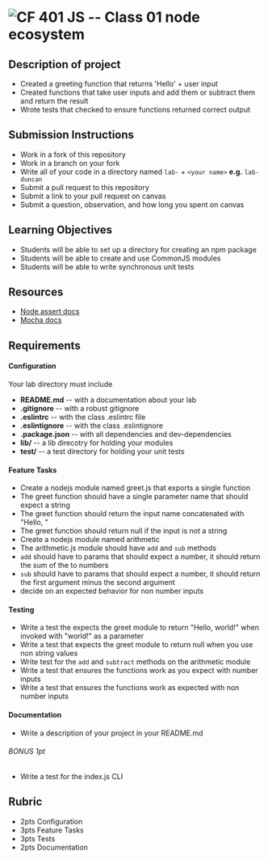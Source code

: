 ![CF](https://camo.githubusercontent.com/70edab54bba80edb7493cad3135e9606781cbb6b/687474703a2f2f692e696d6775722e636f6d2f377635415363382e706e67) 401 JS -- Class 01 node ecosystem
===
## Description of project
  * Created a greeting function that returns 'Hello' + user input
  * Created functions that take user inputs and add them or subtract them and return the result
  * Wrote tests that checked to ensure functions returned correct output
## Submission Instructions
  * Work in a fork of this repository
  * Work in a branch on your fork
  * Write all of your code in a directory named `lab-` + `<your name>` **e.g.** `lab-duncan`
  * Submit a pull request to this repository
  * Submit a link to your pull request on canvas
  * Submit a question, observation, and how long you spent on canvas  

## Learning Objectives  
* Students will be able to set up a directory for creating an npm package
* Students will be able to create and use CommonJS modules
* Students will be able to write synchronous unit tests

## Resources  
* [Node assert docs](https://nodejs.org/dist/latest-v4.x/docs/api/assert.html)
* [Mocha docs](http://mochajs.org/#getting-started)

## Requirements  
#### Configuration  
<!-- list of files, configurations, tools, etc that are required -->
Your lab directory must include  
* **README.md** -- with a documentation about your lab
* **.gitignore** -- with a robust gitignore
* **.eslintrc** -- with the class .eslintrc file
* **.eslintignore** -- with the class .eslintignore
* **.package.json** -- with all dependencies and dev-dependencies
* **lib/** -- a lib direcotry for holding your modules
* **test/** -- a test directory for holding your unit tests

#### Feature Tasks  
* Create a nodejs module named greet.js that exports a single function
 * The greet function should have a single parameter name that should expect a string
 * The greet function should return the input name concatenated with "Hello, "
 * The greet function should return null if the input is not a string
* Create a nodejs module named arithmetic
 * The arithmetic.js module should have `add` and `sub` methods
 * `add` should have to params that should expect a number, it should return the sum of the to numbers
 * `sub` should have to params that should expect a number, it should return the first argument minus the second argument
 * decide on an expected behavior for non number inputs

#### Testing  
* Write a test the expects the greet module to return "Hello, world!" when invoked with "world!" as a parameter
* Write a test that expects the greet module to return null when you use non string values
* Write test for the `add` and `subtract` methods on the arithmetic module
 * Write a test that ensures the functions work as you expect with number inputs
 * Write a test that ensures the functions work as expected with non number inputs

####  Documentation  
* Write a description of your project in your README.md

###### BONUS 1pt
* Write a test for the index.js CLI

## Rubric  
* 2pts Configuration
* 3pts Feature Tasks
* 3pts Tests
* 2pts Documentation
